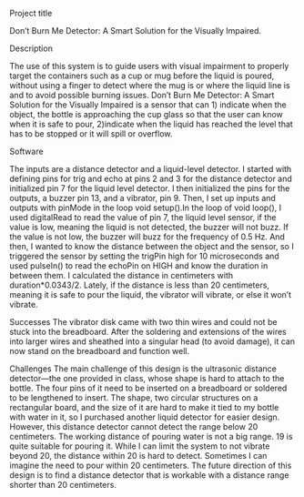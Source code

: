 Project title

Don’t Burn Me Detector: A Smart Solution for the Visually Impaired.

Description

The use of this system is to guide users with visual impairment to properly target the containers such as a cup or mug before the liquid is poured, without using a finger to detect where the mug is or where the liquid line is and to avoid possible burning issues. Don’t Burn Me Detector: A Smart Solution for the Visually Impaired is a sensor that can 1) indicate when the object, the bottle is approaching the cup glass so that the user can know when it is safe to pour, 2)indicate when the liquid has reached the level that has to be stopped or it will spill or overflow.

Software

The inputs are a distance detector and a liquid-level detector. I started with defining pins for trig
and echo at pins 2 and 3 for the distance detector and initialized pin 7 for the liquid level detector. I then initialized the pins for the outputs, a buzzer pin 13, and a vibrator, pin 9. Then, I set up inputs and outputs with pinMode in the loop void setup().In the loop of void loop(), I used digitalRead to read the value of pin 7, the liquid level sensor, if the value is low, meaning the liquid is not detected, the buzzer will not buzz. If the value is not low, the buzzer will buzz for the frequency of 0.5 Hz. And then, I wanted to know the distance between the object and the sensor, so I triggered the sensor by setting the trigPin high for 10 microseconds and used pulseIn() to read the echoPin on HIGH and know the duration in between them. I calculated the distance in centimeters with duration*0.0343/2. Lately, if the distance is less than 20 centimeters, meaning it is safe to pour the liquid, the vibrator will vibrate, or else it won’t vibrate.

Successes
The vibrator disk came with two thin wires and could not be stuck into the breadboard. After the soldering and extensions of the wires into larger wires and sheathed into a singular head (to avoid damage), it can now stand on the breadboard and function well.

Challenges
The main challenge of this design is the ultrasonic distance detector—the one provided in class, whose shape is hard to attach to the bottle. The four pins of it need to be inserted on a breadboard or soldered to be lengthened to insert. The shape, two circular structures on a rectangular board, and the size of it are hard to make it tied to my bottle with water in it, so I purchased another liquid detector for easier design. However, this distance detector cannot detect the range below 20 centimeters. The working distance of pouring water is not a big range. 19 is quite suitable for pouring it. While I can limit the system to not vibrate beyond 20, the distance within 20 is hard to detect. Sometimes I can imagine the need to pour within 20 centimeters. The future direction of this design is to find a distance detector that is workable with a distance range shorter than 20 centimeters.
